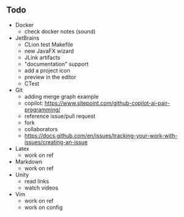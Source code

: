 ## Todo

- Docker
    - check docker notes (sound)
- JetBrains
    - CLion test Makefile
    - new JavaFX wizard
    - JLink artifacts
    - "documentation" support
    - add a project icon
    - preview in the editor
    - CTest
- Git
    - adding merge graph example
    - copilot: https://www.sitepoint.com/github-copilot-ai-pair-programming/
    - reference issue/pull request
    - fork
    - collaborators
    - https://docs.github.com/en/issues/tracking-your-work-with-issues/creating-an-issue
- Latex
    - work on ref
- Markdown
    - work on ref
- Unity
    - read links
    - watch videos
- Vim
  - work on ref
  - work on config